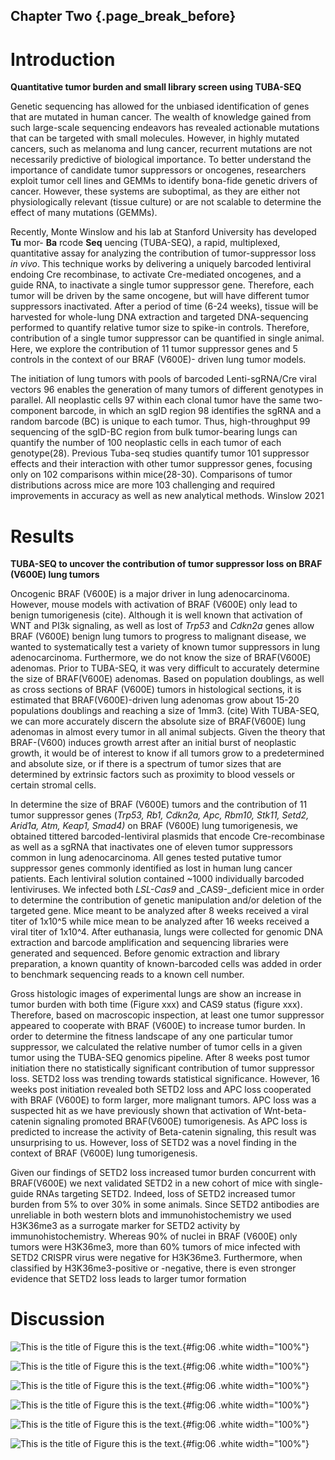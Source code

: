## Chapter Two {.page_break_before}

# Introduction

**Quantitative tumor burden and small library screen using TUBA-SEQ**

Genetic sequencing has allowed for the unbiased identification of genes that are mutated in human cancer. The wealth of knowledge gained from such large-scale sequencing endeavors has revealed actionable mutations that can be targeted with small molecules. However, in highly mutated cancers, such as melanoma and lung cancer, recurrent mutations are not necessarily predictive of biological importance. To better understand the importance of candidate tumor suppressors or oncogenes, researchers exploit tumor cell lines and GEMMs to identify bona-fide genetic drivers of cancer. However, these systems are suboptimal, as they are either not physiologically relevant (tissue culture) or are not scalable to determine the effect of many mutations (GEMMs).

Recently, Monte Winslow and his lab at Stanford University has developed **Tu** mor- **Ba** rcode **Seq** uencing (TUBA-SEQ), a rapid, multiplexed, quantitative assay for analyzing the contribution of tumor-suppressor loss _in vivo_. This technique works by delivering a uniquely barcoded lentiviral endoing Cre recombinase, to activate Cre-mediated oncogenes, and a guide RNA, to inactivate a single tumor suppressor gene. Therefore, each tumor will be driven by the same oncogene, but will have different tumor suppressors inactivated. After a period of time (6-24 weeks), tissue will be harvested for whole-lung DNA extraction and targeted DNA-sequencing performed to quantify relative tumor size to spike-in controls. Therefore, contribution of a single tumor suppressor can be quantified in single animal. Here, we explore the contribution of 11 tumor suppressor genes and 5 controls in the context of our BRAF (V600E)- driven lung tumor models.

The initiation of lung tumors with pools of barcoded Lenti-sgRNA/Cre viral vectors 96 enables the generation of many tumors of different genotypes in parallel. All neoplastic cells 97 within each clonal tumor have the same two-component barcode, in which an sgID region 98 identifies the sgRNA and a random barcode (BC) is unique to each tumor. Thus, high-throughput 99 sequencing of the sgID-BC region from bulk tumor-bearing lungs can quantify the number of 100 neoplastic cells in each tumor of each genotype(28). Previous Tuba-seq studies quantify tumor 101 suppressor effects and their interaction with other tumor suppressor genes, focusing only on 102 comparisons within mice(28-30). Comparisons of tumor distributions across mice are more 103 challenging and required improvements in accuracy as well as new analytical methods. Winslow 2021

# Results

**TUBA-SEQ to uncover the contribution of tumor suppressor loss on BRAF (V600E) lung tumors**

Oncogenic BRAF (V600E) is a major driver in lung adenocarcinoma. However, mouse models with activation of BRAF (V600E) only lead to benign tumorigenesis (cite). Although it is well known that activation of WNT and PI3k signaling, as well as lost of _Trp53_ and _Cdkn2a_ genes allow BRAF (V600E) benign lung tumors to progress to malignant disease, we wanted to systematically test a variety of known tumor suppressors in lung adenocarcinoma. Furthermore, we do not know the size of BRAF(V600E) adenomas. Prior to TUBA-SEQ, it was very difficult to accurately determine the size of BRAF(V600E) adenomas. Based on population doublings, as well as cross sections of BRAF (V600E) tumors in histological sections, it is estimated that BRAF(V600E)-driven lung adenomas grow about 15-20 populations doublings and reaching a size of 1mm3. (cite) With TUBA-SEQ, we can more accurately discern the absolute size of BRAF(V600E) lung adenomas in almost every tumor in all animal subjects. Given the theory that BRAF-(V600) induces growth arrest after an initial burst of neoplastic growth, it would be of interest to know if all tumors grow to a predetermined and absolute size, or if there is a spectrum of tumor sizes that are determined by extrinsic factors such as proximity to blood vessels or certain stromal cells.

In determine the size of BRAF (V600E) tumors and the contribution of 11 tumor suppressor genes (_Trp53, Rb1, Cdkn2a, Apc, Rbm10, Stk11, Setd2, Arid1a, Atm, Keap1, Smad4)_ on BRAF (V600E) lung tumorigenesis, we obtained tittered barcoded-lentiviral plasmids that encode Cre-recombinase as well as a sgRNA that inactivates one of eleven tumor suppressors common in lung adenocarcinoma. All genes tested putative tumor suppressor genes commonly identified as lost in human lung cancer patients. Each lentiviral solution contained ~1000 individually barcoded lentiviruses. We infected both _LSL-Cas9_ and _CAS9-_deficient mice in order to determine the contribution of genetic manipulation and/or deletion of the targeted gene. Mice meant to be analyzed after 8 weeks received a viral titer of 1x10^5 while mice mean to be analyzed after 16 weeks received a viral titer of 1x10^4. After euthanasia, lungs were collected for genomic DNA extraction and barcode amplification and sequencing libraries were generated and sequenced. Before genomic extraction and library preparation, a known quantity of known-barcoded cells was added in order to benchmark sequencing reads to a known cell number.

Gross histologic images of experimental lungs are show an increase in tumor burden with both time (Figure xxx) and CAS9 status (figure xxx). Therefore, based on macroscopic inspection, at least one tumor suppressor appeared to cooperate with BRAF (V600E) to increase tumor burden. In order to determine the fitness landscape of any one particular tumor suppressor, we calculated the relative number of tumor cells in a given tumor using the TUBA-SEQ genomics pipeline. After 8 weeks post tumor initiation there no statistically significant contribution of tumor suppressor loss. SETD2 loss was trending towards statistical significance. However, 16 weeks post initiation revealed both SETD2 loss and APC loss cooperated with BRAF (V600E) to form larger, more malignant tumors. APC loss was a suspected hit as we have previously shown that activation of Wnt-beta-catenin signaling promoted BRAF(V600E) tumorigenesis. As APC loss is predicted to increase the activity of Beta-catenin signaling, this result was unsurprising to us. However, loss of SETD2 was a novel finding in the context of BRAF (V600E) lung tumorigenesis.

Given our findings of SETD2 loss increased tumor burden concurrent with BRAF(V600E) we next validated SETD2 in a new cohort of mice with single-guide RNAs targeting SETD2. Indeed, loss of SETD2 increased tumor burden from 5% to over 30% in some animals. Since SETD2 antibodies are unreliable in both western blots and immunohistochemistry we used H3K36me3 as a surrogate marker for SETD2 activity by immunohistochemistry. Whereas 90% of nuclei in BRAF (V600E) only tumors were H3K36me3, more than 60% tumors of mice infected with SETD2 CRISPR virus were negative for H3K36me3. Furthermore, when classified by H3K36me3-positive or -negative, there is even stronger evidence that SETD2 loss leads to larger tumor formation

# Discussion

![**This is the title of Figure** this is the text.](images/tuba1.svg){#fig:06 .white width="100%"}

![**This is the title of Figure** this is the text.](images/tuba2.svg){#fig:06 .white width="100%"}

![**This is the title of Figure** this is the text.](images/tuba1.svg){#fig:06 .white width="100%"}  
  
![**This is the title of Figure** this is the text.](images/tuba1.svg){#fig:06 .white width="100%"}

![**This is the title of Figure** this is the text.](images/tuba1.svg){#fig:06 .white width="100%"}

![**This is the title of Figure** this is the text.](images/tuba1.svg){#fig:06 .white width="100%"}